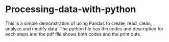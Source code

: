 # Processing-data-with-python

This is a simple demonstration of using Pandas to create, read, clean, analyze and modify data.
The python file has the codes and description for each steps and the pdf file shows both codes and the print outs. 
